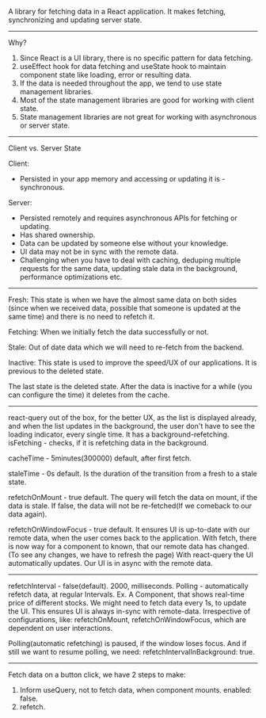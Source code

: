 A library for fetching data in a React application.
It makes fetching, synchronizing and updating server state.

---

Why?

1. Since React is a UI library, there is no specific pattern for data fetching.
2. useEffect hook for data fetching and useState hook to
   maintain component state like loading, error or resulting data.
3. If the data is needed throughout the app, we tend to use state management libraries.
4. Most of the state management libraries are good for working with client state.
5. State management libraries are not great for working with
   asynchronous or server state.

---

Client vs. Server State

Client:

- Persisted in your app memory and accessing or updating it is - synchronous.

Server:

- Persisted remotely and requires asynchronous APIs for fetching or updating.
- Has shared ownership.
- Data can be updated by someone else without your knowledge.
- UI data may not be in sync with the remote data.
- Challenging when you have to deal with caching,
  deduping multiple requests for the same data, updating stale data
  in the background, performance optimizations etc.

---

Fresh: This state is when we have the almost same data on both sides
(since when we received data, possible that someone is updated at the same time)
and there is no need to refetch it.

Fetching: When we initially fetch the data successfully or not.

Stale: Out of date data which we will need to re-fetch from the backend.

Inactive: This state is used to improve the speed/UX of our applications.
It is previous to the deleted state.

The last state is the deleted state. After the data is inactive for a while
(you can configure the time) it deletes from the cache.

---

react-query out of the box, for the better UX, as the list
is displayed already, and when the list updates in the
background, the user don't have to see the loading indicator,
every single time. It has a background-refetching.
isFetching - checks, if it is refetching data in the background.

cacheTime - 5minutes(300000) default, after first fetch.

staleTime - 0s default. Is the duration of the transition from a fresh to a stale state.

refetchOnMount - true default. The query will fetch the data on mount, if the data is stale.
If false, the data will not be re-fetched(If we comeback to our data again).

refetchOnWindowFocus - true default. It ensures UI is up-to-date with our remote data,
when the user comes back to the application.
With fetch, there is now way for a component to known, that our remote data has changed.
(To see any changes, we have to refresh the page)
With react-query the UI automatically updates. Our UI is in async with the remote data.

---

refetchInterval - false(default). 2000, milliseconds.
Polling - automatically refetch data, at regular Intervals.
Ex. A Component, that shows real-time price of different stocks. We might need to fetch
data every 1s, to update the UI. This ensures UI is always in-sync with remote-data.
Irrespective of configurations, like: refetchOnMount, refetchOnWindowFocus, which are
dependent on user interactions.

Polling(automatic refetching) is paused, if the window loses focus.
And if still we want to resume polling, we need:
refetchIntervalInBackground: true.

---

Fetch data on a button click, we have 2 steps to make:

1. Inform useQuery, not to fetch data, when component mounts.
   enabled: false.
2. refetch.
